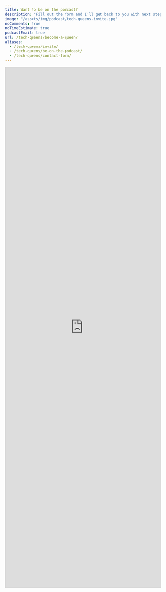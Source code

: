 ```yaml
---
title: Want to be on the podcast?
description: "Fill out the form and I'll get back to you with next steps. 📝"
image: "/assets/img/podcast/tech-queens-invite.jpg"
noComments: true
noTimeEstimate: true
podcastEmail: true
url: /tech-queens/become-a-queen/
aliases:
  - /tech-queens/invite/
  - /tech-queens/be-on-the-podcast/
  - /tech-queens/contact-form/
---
```


<script src="https://static.airtable.com/js/embed/embed_snippet_v1.js"></script><iframe class="airtable-embed airtable-dynamic-height" src="https://airtable.com/embed/shrVc2sAtak41915W?backgroundColor=purple" frameborder="0" onmousewheel="" width="100%" height="1682" style="background: transparent; border: 1px solid #ccc;"></iframe>
